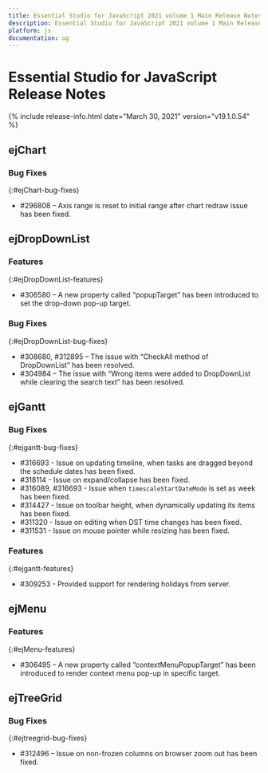 ```yaml
---
title: Essential Studio for JavaScript 2021 volume 1 Main Release Notes  
description: Essential Studio for JavaScript 2021 volume 1 Main Release Notes  
platform: js
documentation: ug
---
```


# Essential Studio for JavaScript  Release Notes  

{% include release-info.html date="March 30, 2021"  version="v19.1.0.54" %} 




## ejChart

### Bug Fixes	
{:#ejChart-bug-fixes}

* \#296808 – Axis range is reset to initial range after chart redraw issue has been fixed.
## ejDropDownList

### Features
{:#ejDropDownList-features}

* \#306580 – A new property called “popupTarget” has been introduced to set the drop-down pop-up target. 

### Bug Fixes	
{:#ejDropDownList-bug-fixes}

* \#308680, \#312895 – The issue with “CheckAll method of DropDownList” has been resolved.
* \#304984 – The issue with “Wrong items were added to DropDownList while clearing the search text” has been resolved.
 
## ejGantt

### Bug Fixes
{:#ejgantt-bug-fixes}

* \#316693 - Issue on updating timeline, when tasks are dragged beyond the schedule dates has been fixed.
* \#318114 - Issue on expand/collapse has been fixed.
* \#316089, \#316693 - Issue when `timescaleStartDateMode` is set as week has been fixed.
* \#314427 - Issue on toolbar height, when dynamically updating its items has been fixed.
* \#311320 - Issue on editing when DST time changes has been fixed.
* \#311531 - Issue on mouse pointer while resizing has been fixed.

### Features
{:#ejgantt-features}

* \#309253 - Provided support for rendering holidays from server.

## ejMenu

### Features	
{:#ejMenu-features}

* \#306495 – A new property called “contextMenuPopupTarget” has been introduced to render context menu pop-up in specific target.
## ejTreeGrid

### Bug Fixes
{:#ejtreegrid-bug-fixes}

* \#312496 – Issue on non-frozen columns on browser zoom out has been fixed.

